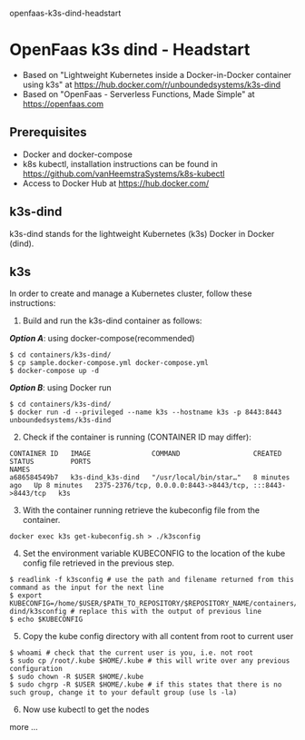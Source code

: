 openfaas-k3s-dind-headstart
# OpenFaas k3s dind - Headstart
- Based on "Lightweight Kubernetes inside a Docker-in-Docker container using k3s" at https://hub.docker.com/r/unboundedsystems/k3s-dind
- Based on "OpenFaas - Serverless Functions, Made Simple" at https://openfaas.com

## Prerequisites
- Docker and docker-compose
- k8s kubectl, installation instructions can be found in https://github.com/vanHeemstraSystems/k8s-kubectl
- Access to Docker Hub at https://hub.docker.com/

## k3s-dind
k3s-dind stands for the lightweight Kubernetes (k3s) Docker in Docker (dind).

## k3s
In order to create and manage a Kubernetes cluster, follow these instructions:

1. Build and run the k3s-dind container as follows:

***Option A***: using docker-compose(recommended)
```
$ cd containers/k3s-dind/
$ cp sample.docker-compose.yml docker-compose.yml
$ docker-compose up -d
```

***Option B***: using Docker run
```
$ cd containers/k3s-dind/
$ docker run -d --privileged --name k3s --hostname k3s -p 8443:8443 unboundedsystems/k3s-dind
```

2. Check if the container is running (CONTAINER ID may differ):
```
CONTAINER ID   IMAGE               COMMAND                  CREATED         STATUS         PORTS                                                      NAMES
a686584549b7   k3s-dind_k3s-dind   "/usr/local/bin/star…"   8 minutes ago   Up 8 minutes   2375-2376/tcp, 0.0.0.0:8443->8443/tcp, :::8443->8443/tcp   k3s
```

3. With the container running retrieve the kubeconfig file from the container.
```
docker exec k3s get-kubeconfig.sh > ./k3sconfig
```

4. Set the environment variable KUBECONFIG to the location of the kube config file retrieved in the previous step.
```
$ readlink -f k3sconfig # use the path and filename returned from this command as the input for the next line
$ export KUBECONFIG=/home/$USER/$PATH_TO_REPOSITORY/$REPOSITORY_NAME/containers/k3s-dind/k3sconfig # replace this with the output of previous line
$ echo $KUBECONFIG
```

5. Copy the kube config directory with all content from root to current user
```
$ whoami # check that the current user is you, i.e. not root
$ sudo cp /root/.kube $HOME/.kube # this will write over any previous configuration
$ sudo chown -R $USER $HOME/.kube
$ sudo chgrp -R $USER $HOME/.kube # if this states that there is no such group, change it to your default group (use ls -la) 
```

6. Now use kubectl to get the nodes

more ...
